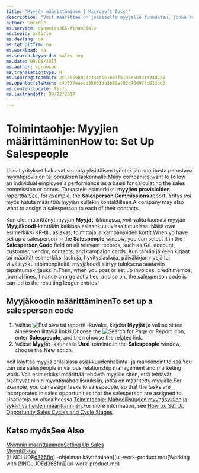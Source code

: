 ```yaml
---
title: "Myyjän määrittäminen | Microsoft Docs'"
description: "Voit määrittää on jokaiselle myyjälle tunnuksen, jonka avulla voidaan seurata yksittäisen myyjän tuloksia tai määrittää kontaktille myyjän."
author: SorenGP
ms.service: dynamics365-financials
ms.topic: article
ms.devlang: na
ms.tgt_pltfrm: na
ms.workload: na
ms.search.keywords: sales rep
ms.date: 09/08/2017
ms.author: sgroespe
ms.translationtype: HT
ms.sourcegitcommit: 2c13559bb3dc44cdb61697f5135c5b931e34d2a8
ms.openlocfilehash: c43577eaeac85631da3b86af82b76d97fb612cd2
ms.contentlocale: fi-fi
ms.lasthandoff: 09/22/2017

---
```

# <a name="how-to-set-up-salespeople"></a><span data-ttu-id="52757-103">Toimintaohje: Myyjien määrittäminen</span><span class="sxs-lookup"><span data-stu-id="52757-103">How to: Set Up Salespeople</span></span>
<span data-ttu-id="52757-104">Useat yritykset haluavat seurata yksittäisen työntekijän suoritusta perustana myyntiprovision tai bonuksen laskennalle.</span><span class="sxs-lookup"><span data-stu-id="52757-104">Many companies want to follow an individual employee's performance as a basis for calculating the sales commission or bonus.</span></span> <span data-ttu-id="52757-105">Tarkastele esimerkiksi **myyjien provisioiden** raporttia.</span><span class="sxs-lookup"><span data-stu-id="52757-105">See, for example, the **Salesperson Commissions** report.</span></span> <span data-ttu-id="52757-106">Yritys voi myös haluta määrittää myyjän kullekin kontaktilleen.</span><span class="sxs-lookup"><span data-stu-id="52757-106">A company may also want to assign a salesperson to each of their contacts.</span></span>

<span data-ttu-id="52757-107">Kun olet määrittänyt myyjän **Myyjät**-ikkunassa, voit valita luomasi myyjän **Myyjäkoodi**-kenttään kaikissa asiaankuuluvissa tietueissa. Näitä ovat esimerkiksi KP-tili, asiakas, toimittaja ja kampanjoiden kortit.</span><span class="sxs-lookup"><span data-stu-id="52757-107">When yo have set up a salesperson in the **Salespeople** window, you can select it in the **Salesperson Code** field on all relevant records, such as G/L account, customer, vendor, contacts, and campaign cards.</span></span> <span data-ttu-id="52757-108">Kun tämän jälkeen kirjaat tai määrität esimerkiksi laskuja, hyvityslaskuja, päiväkirjan rivejä tai viivästyskulutoimenpiteitä, myyjäkoodi siirtyy tuloksena saataviin tapahtumakirjauksiin.</span><span class="sxs-lookup"><span data-stu-id="52757-108">Then, when you post or set up invoices, credit memos, journal lines, finance charge activities, and so on, the salesperson code is carried to the resulting ledger entries.</span></span>

## <a name="to-set-up-a-salesperson-code"></a><span data-ttu-id="52757-109">Myyjäkoodin määrittäminen</span><span class="sxs-lookup"><span data-stu-id="52757-109">To set up a salesperson code</span></span>
1. <span data-ttu-id="52757-110">Valitse ![Etsi sivu tai raportti](media/ui-search/search_small.png "Etsi sivu tai raportti -kuvake") -kuvake, kirjoita **Myyjät** ja valitse sitten aiheeseen liittyvä linkki.</span><span class="sxs-lookup"><span data-stu-id="52757-110">Choose the ![Search for Page or Report](media/ui-search/search_small.png "Search for Page or Report icon") icon, enter **Salespeople**, and then choose the related link.</span></span>
2. <span data-ttu-id="52757-111">Valitse **Myyjät**-ikkunassa **Uusi**-toiminto.</span><span class="sxs-lookup"><span data-stu-id="52757-111">In the **Salespeople** window, choose the **New** action.</span></span>

<span data-ttu-id="52757-112">Voit käyttää myyjiä erilaisissa asiakkuudenhallinta- ja markkinointitöissä.</span><span class="sxs-lookup"><span data-stu-id="52757-112">You can use salespeople in various relationship management and marketing work.</span></span> <span data-ttu-id="52757-113">Voit esimerkiksi määrittää tehtäviä myyjille siten, että tehtävät sisältyvät niihin myyntimahdollisuuksiin, jotka on määritetty myyjälle.</span><span class="sxs-lookup"><span data-stu-id="52757-113">For example, you can assign tasks to salespeople, so that the tasks are incorporated in sales opportunities that the salesperson are assigned to.</span></span> <span data-ttu-id="52757-114">Lisätietoja on ohjeaiheessa [Toimintaohje: Mahdollisuuden myyntisyklien ja syklin vaiheiden määrittäminen](marketing-how-setup-opportunity-sales-cycles-stages.md).</span><span class="sxs-lookup"><span data-stu-id="52757-114">For more information, see [How to: Set Up Opportunity Sales Cycles and Cycle Stages](marketing-how-setup-opportunity-sales-cycles-stages.md).</span></span>

## <a name="see-also"></a><span data-ttu-id="52757-115">Katso myös</span><span class="sxs-lookup"><span data-stu-id="52757-115">See Also</span></span>
[<span data-ttu-id="52757-116">Myynnin määrittäminen</span><span class="sxs-lookup"><span data-stu-id="52757-116">Setting Up Sales</span></span>](sales-setup-sales.md)  
[<span data-ttu-id="52757-117">Myynti</span><span class="sxs-lookup"><span data-stu-id="52757-117">Sales</span></span>](sales-manage-sales.md)  
<span data-ttu-id="52757-118">[[!INCLUDE[d365fin](includes/d365fin_md.md)] -ohjelman käyttäminen](ui-work-product.md)</span><span class="sxs-lookup"><span data-stu-id="52757-118">[Working with [!INCLUDE[d365fin](includes/d365fin_md.md)]](ui-work-product.md)</span></span>  

